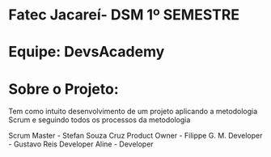 # Fatec Jacareí- DSM 1º SEMESTRE #
# Equipe: DevsAcademy #
# Sobre o Projeto: #
Tem como intuito desenvolvimento de um projeto aplicando a metodologia Scrum e seguindo todos os processos da metodologia


Scrum Master - Stefan Souza Cruz 
Product Owner - Filippe G. M. 
Developer - Gustavo Reis 
Developer Aline - Developer

